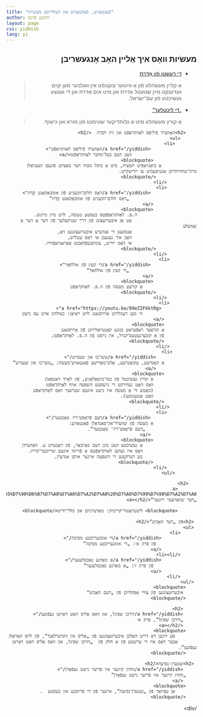 ```yaml
---
title: "פֿאַנטאַזיע, פֿאַקטאַזיע און העלדישע מעשיות"
author: יהושע פֿוקס 
layout: page 
css: yiddish 
lang: yi
---
```


<div dir='rtl'>
       <h2>מעשׂיות װאָס איך אַלײן האָב אָנגעשריבן</h2>
         <ul>
                <li>
                    <a href="/yiddish/%D7%93%D7%99%20%D7%A8%D7%A2%D7%A9%D7%98%D7%9F%20%D7%A4%D6%BF%D7%95%D7%9F%20%D7%90%D6%B7%D7%93%D7%A8%D7%AA/">
                        די רעשטן פֿון אַדרת </a>
                    <blockquote>
                    אַ קליין מעשׂהלע פֿון אַ ווײַטער צוקונפֿט אין וועלכער
                    מען קוים געדענקט מײַן שטעטל אַדרת
                     און מיט אים אַדרת און די גאַנצע געשיכטע פֿון עם־ישׂראל.
                    </blockquote>
                </li>
                <li>
                        <a href="/yiddish/די ליכטלעך/">
                            „די ליכטלעך“
                        </a>
                        <blockquote>
                          אַ קורץ מעשׂהלע מיט אַ גלותדיקער שטימונג פֿון מורא און כּישוף.
                        </blockquote>
                    </li>
          </ul>


        <h2>האַװערד פֿיליפּס לאַװקראַפֿט און זײַן חבֿרה  </h2>            
          <ul>
            <li>
                     <a href="/yiddish/האַװערד פֿיליפּס לאַװקראַפֿט">
                            װעגן דעם בעל־מחבר לאַװקראַפֿטן</a>
                    <blockquote> 
                 אַ ביאָגראַפֿיש תּמצית, מיט אַ ביסל מכּוח דער באַציִונג פֿונעם זשעניאַלן מרה־שחורהדיקן אַנטיסעמיט צו ייִדישקײט.
                   </blockquote>
               </li>
               <li>
                     <a href="/yiddish/דאָס חלום־זוכעניש פֿון אומבאַקאַנט קָדָת">
                             „דאָס חלום־זוכעניש פֿון אומבאַקאַנט קָדָת“
                    </a>
                    <blockquote> 
                          ה.פּ. לאַװקראַפֿפֿטס בעסטע מעשׂה, לױט מײַן מײנונג. 
                            אָט אַן איבערזעצונג פֿון דרײַ שטיקעלעך פֿון דער אָ דער אָ נאָװעלע
                            אַנטקעגן די אַנדערע איבערזעצונגען דאָ,
                            האָב איך געגעבן אי דאָס ענגליש,
                            אי דאָס ייִדיש, צונױפגעֿפֿלאָכטן פּאַראַגראַפֿװײַז.  
                   </blockquote>
               </li>
              <li>
                     <a href="/yiddish/די קעץ פֿון אולתּאַר">
                             „די קעץ פֿון אולתּאַר“
                    </a>
                    <blockquote> 
                        אַ קורצע מעשׂה פֿון ה.פּ. לאַװקראַפֿט
                   </blockquote>
               </li>
              <li>
                 <a href="https://youtu.be/89eZIFkktRg">
                        װי מען רעגולירט אַרױסגאַנג לױט ראַיאָן: כטולהון אַרט עס נישט    
                </a>
                <blockquote>
                אַ קורצער ראַפֿעראַט בנוגע קאָנטראָלירונג פֿון אַרױסגאַנג
                פֿון אַ קובערנעטעס־קנױל, אין גײַסט פֿון ה.פּ. לאַװקראַפֿטן.
                </blockquote>
              </li>
             <li> 
                   <a href="/yiddish/טשו־בו און שעמיש/">
                אַ קאָמישע, עקזאָטישע, אַלט־מאָדישע פֿאַנטאַזיע־מעשׂה: „טשו־בו און שעמיש“   
                   </a>
                <blockquote> 
                    אַ קורץ געשיכטל פֿון כּמו־מיטאָלאָגיע, פֿון לאָרד דאַנסאַנין
                    װאָס האָט געװירקט די גרעסטע השפּעה אױף לאַװקראַפֿטן 
                    (כאָטש די אָ מעשׂה איז נישט אינעם שטײגער װאָס לאַװקראַפֿט 
                    האָט אָנגענומען).
                </blockquote>
              </li>
               <li>
                     <a href="/yiddish/דעם פֿראָסט־ריז׳ טאָכטער/">
                    אַ מעשׂה פֿון שװערד־און־סאַנדאַלן פֿאַנטאַזיע:
                       „דעם פֿראָסט־ריז' טאָכטער“.   
                     </a>
                    <blockquote> 
                        אַ געשיכטע װעגן כּונן דעם באַרבאַר, פֿון ראָבערט ע. האַװערדן
                        װאָס איז געװען לאַװקראַפֿטס אַ פֿרײַנד אינעם שרײַבער־קרײַז.
                        מע דערקענט די השפּעה אײנער אױפֿן אַנדערן.
                    </blockquote>
               </li>
            </ul>
    
       <h2>
           <a href="/yiddish/%D7%93%D7%A2%D7%A8%20%D7%A9%D7%95%D7%95%D7%90%D6%B7%D7%A8%D7%A6%D7%A2%D7%A8%20%D7%A8%D7%99%D7%98%D7%A2%D7%A8/">װעגן „דער שװאַרצער ריטער“</a></h2>
    
           <blockquote> ליטעראַטור־קריטיק: מאָדערניזם און כּלל־ייִדיש</blockquote>

     <h2>פֿון „דער האָביט“</h2>
     <ul>
          <li>
                 <a href="/yiddish/די אומגעריכטע מסיבה/"> 
                   פֿון פּרק א׳: „די אומגעריכטע מסיבה“
                 </a>
          </li><li>
                 <a href="/yiddish/אַ מאָדנע נאַכטלעגער/">
                    פֿון פּרק ז׳: „אַ מאָדנע נאַכטלעגער“
                 </a>
          </li>
     </ul>
        <blockquote> 
         איבערזעצונגען פֿון צװײ אָפּקלײַבן פֿון „דעם האָביט“ 
        </blockquote>

         <h2>
         <a href="/yiddish/דורכן שפּיגל, און װאָס אַליס האָט דאָרטן געפֿונען/">
         „דורכן שפּיגל“, פּרק א׳
         </a></h2>
        <blockquote>
            סע זײַנען דאָ דריט האַלבן איבערזעצונגען פֿון „אַליס אין װוּנדערלאַנד“, פֿון לויִס קאַראָלן
           אָבער דאָס איז די ערשטע פֿון אַ חלק פֿון  „דורכן שפּיגל, און װאָס אַליס האָט דאָרטן געפֿונען“.
        </blockquote>
        
     <h2>שטערן-נסיעה</h2>
         <a href="/yiddish/װוּהין קײנער איז פֿריִער נישט געפֿאָרן/">
        „װוּהין קײנער איז פֿריִער נישט געפֿאָרן“
         </a>
        <blockquote> 
            אַן עפּיזאָד פֿון „שטערן־נסיעה“, אײנער פֿון די פֿריסטע און בעסטע  .
        </blockquote>
 /div>
